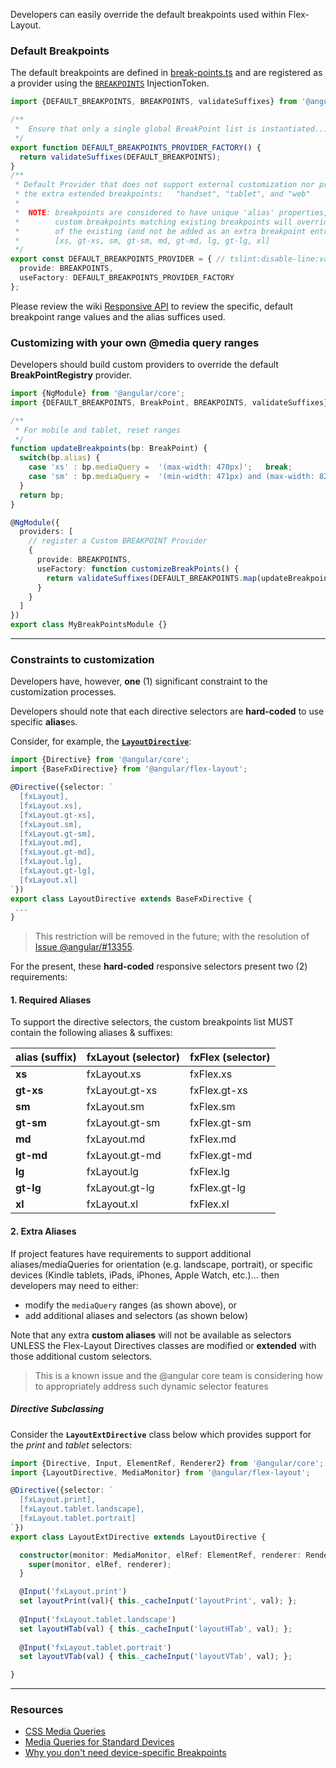 Developers can easily override the default breakpoints used within Flex-Layout.

### Default Breakpoints

The default breakpoints are defined in 
[break-points.ts](https://github.com/angular/flex-layout/blob/master/src/lib/core/breakpoints/data/break-points.ts#L14) 
and are registered as a provider using the 
[`BREAKPOINTS`](https://github.com/angular/flex-layout/blob/master/src/lib/core/breakpoints/break-points-token.ts#L16)
InjectionToken.

```typescript
import {DEFAULT_BREAKPOINTS, BREAKPOINTS, validateSuffixes} from '@angular/flex-layout';

/**
 *  Ensure that only a single global BreakPoint list is instantiated...
 */
export function DEFAULT_BREAKPOINTS_PROVIDER_FACTORY() {
  return validateSuffixes(DEFAULT_BREAKPOINTS);
}
/**
 * Default Provider that does not support external customization nor provide
 * the extra extended breakpoints:   "handset", "tablet", and "web"
 *
 *  NOTE: breakpoints are considered to have unique 'alias' properties,
 *        custom breakpoints matching existing breakpoints will override the properties
 *        of the existing (and not be added as an extra breakpoint entry).
 *        [xs, gt-xs, sm, gt-sm, md, gt-md, lg, gt-lg, xl]
 */
export const DEFAULT_BREAKPOINTS_PROVIDER = { // tslint:disable-line:variable-name
  provide: BREAKPOINTS,
  useFactory: DEFAULT_BREAKPOINTS_PROVIDER_FACTORY
};
```

Please review the wiki [Responsive API](https://github.com/angular/flex-layout/wiki/Responsive-API) to review the 
specific, default breakpoint range values and the alias suffices used.

### Customizing with your own @media query ranges

Developers should build custom providers to override the default **BreakPointRegistry** provider.

```typescript
import {NgModule} from '@angular/core';
import {DEFAULT_BREAKPOINTS, BreakPoint, BREAKPOINTS, validateSuffixes} from '@angular/flex-layout';

/**
 * For mobile and tablet, reset ranges
 */
function updateBreakpoints(bp: BreakPoint) {
  switch(bp.alias) {
    case 'xs' : bp.mediaQuery =  '(max-width: 470px)';   break;
    case 'sm' : bp.mediaQuery =  '(min-width: 471px) and (max-width: 820px)'; break;
  }
  return bp;
}

@NgModule({
  providers: [
    // register a Custom BREAKPOINT Provider
    {
      provide: BREAKPOINTS,
      useFactory: function customizeBreakPoints() {
        return validateSuffixes(DEFAULT_BREAKPOINTS.map(updateBreakpoints));
      }
    }
  ]
})
export class MyBreakPointsModule {}
```

---- 

### Constraints to customization

Developers have, however, **one** (1) significant constraint to the customization processes. 

Developers should note that each directive selectors are **hard-coded** to use specific **alias**es. 

Consider, for example, the 
**[`LayoutDirective`](https://github.com/angular/flex-layout/blob/master/src/lib/flex/layout/layout.ts#L30-L36)**:

```typescript
import {Directive} from '@angular/core';
import {BaseFxDirective} from '@angular/flex-layout';

@Directive({selector: `
  [fxLayout],
  [fxLayout.xs],
  [fxLayout.gt-xs],
  [fxLayout.sm],
  [fxLayout.gt-sm],
  [fxLayout.md],
  [fxLayout.gt-md],
  [fxLayout.lg],
  [fxLayout.gt-lg],
  [fxLayout.xl]
`})
export class LayoutDirective extends BaseFxDirective { 
 ... 
}
```

> This restriction will be removed in the future; with the resolution of 
[Issue @angular/#13355](https://github.com/angular/angular/issues/13355).


For the present, these **hard-coded** responsive selectors present two (2) requirements:

#### 1. Required Aliases

To support the directive selectors, the custom breakpoints list MUST contain the following aliases & suffixes: 


| alias (suffix)      | fxLayout (selector)      | fxFlex (selector)       |
| ---------- | -------------- | ------------- |
|  **xs**    | fxLayout.xs    | fxFlex.xs     |
|  **gt-xs** | fxLayout.gt-xs | fxFlex.gt-xs  |
|  **sm**    | fxLayout.sm    | fxFlex.sm     |
|  **gt-sm** | fxLayout.gt-sm | fxFlex.gt-sm  |
|  **md**    | fxLayout.md    | fxFlex.md     |
|  **gt-md** | fxLayout.gt-md | fxFlex.gt-md  |
|  **lg**    | fxLayout.lg    | fxFlex.lg     |
|  **gt-lg** | fxLayout.gt-lg | fxFlex.gt-lg  |
|  **xl**    | fxLayout.xl    | fxFlex.xl     |


#### 2. Extra Aliases

If project features have requirements to support additional aliases/mediaQueries for orientation 
(e.g. landscape, portrait), or specific devices (Kindle tablets, iPads, iPhones, Apple Watch, etc.)... then 
developers may need to either:

* modify the `mediaQuery` ranges (as shown above), or
* add additional aliases and selectors (as shown below)

Note that any extra **custom aliases** will not be available as selectors UNLESS the Flex-Layout Directives classes are 
modified or **extended** with those additional custom selectors. 

> This is a known issue and the @angular core team is considering how to appropriately address such dynamic selector 
features

##### Directive Subclassing

Consider the **`LayoutExtDirective`** class below which provides support for the *print* and *tablet* selectors:

```typescript
import {Directive, Input, ElementRef, Renderer2} from '@angular/core';
import {LayoutDirective, MediaMonitor} from '@angular/flex-layout';

@Directive({selector: `
  [fxLayout.print],
  [fxLayout.tablet.landscape],
  [fxLayout.tablet.portrait]
`})
export class LayoutExtDirective extends LayoutDirective {

  constructor(monitor: MediaMonitor, elRef: ElementRef, renderer: Renderer2) {
    super(monitor, elRef, renderer);
  }

  @Input('fxLayout.print')            
  set layoutPrint(val){ this._cacheInput('layoutPrint', val); };
  
  @Input('fxLayout.tablet.landscape') 
  set layoutHTab(val) { this._cacheInput('layoutHTab', val); };
  
  @Input('fxLayout.tablet.portrait')  
  set layoutVTab(val) { this._cacheInput('layoutVTab', val); };

}
```

---- 

### Resources

* [CSS Media Queries](http://cssmediaqueries.com/)
* [Media Queries for Standard Devices](https://css-tricks.com/snippets/css/media-queries-for-standard-devices/)
* [Why you don't need device-specific Breakpoints](https://responsivedesign.is/articles/why-you-dont-need-device-specific-breakpoints)
